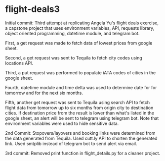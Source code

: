# flight-deals3
Initial commit:
Third attempt at replicating Angela Yu's flight deals exercise, a capstone project that uses environment variables, API, requests library, object oriented programming,
datetime module, and telegram bot. 

First, a get request was made to fetch data of lowest prices from google sheet. 

Second, a get request was sent to Tequila to fetch city codes using locations API. 

Third, a put request was performed to populate iATA codes of cities in the google sheet. 

Fourth, datetime module and time delta was used to determine date for for tomorrow and for the next six months. 

Fifth, another get request was sent to Tequila using search API to fetch flight data from tomorrow up to six months from origin city to destination cities. If destination price from the result is lower than what's listed in the google sheet, an alert will be sent to telegram using telegram bot. Note that environment variables were used to hide sensitive data.

2nd Commit:
Stopovers/layovers and booking links were determined from the data generated from Tequila. Used cutt.ly API to shorten the generated link. Used smtplib instead of telegram bot to send alert via email. 

3rd commit:
Removed print function in flight_details.py for a cleaner project.
